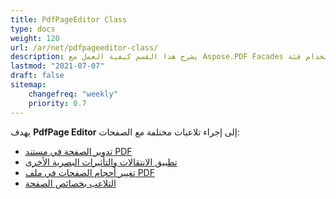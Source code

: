 ```yaml
---
title: PdfPageEditor Class
type: docs
weight: 120
url: /ar/net/pdfpageeditor-class/
description: يشرح هذا القسم كيفية العمل مع Aspose.PDF Facades باستخدام فئة PdfPageEditor.
lastmod: "2021-07-07"
draft: false
sitemap:
    changefreq: "weekly"
    priority: 0.7
---
```


يهدف **PdfPage Editor** إلى إجراء تلاعبات مختلفة مع الصفحات:

- [تدوير الصفحة في مستند PDF](/pdf/ar/net/working-with-page-rotation/)
- [تطبيق الانتقالات والتأثيرات البصرية الأخرى](/pdf/ar/net/editing-a-pdf-s-individual-pages-using-pdfpageeditor-class/)
- [تغيير أحجام الصفحات في ملف PDF](/pdf/ar/net/changing-page-sizes-in-a-pdf-file/)
- [التلاعب بخصائص الصفحة](/pdf/ar/net/manipulate-page-properties/)